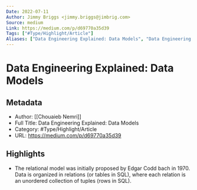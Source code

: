 ```yaml
---
Date: 2022-07-11
Author: Jimmy Briggs <jimmy.briggs@jimbrig.com>
Source: medium
Link: https://medium.com/p/d69770a35d39
Tags: ["#Type/Highlight/Article"]
Aliases: ["Data Engineering Explained: Data Models", "Data Engineering Explained: Data Models"]
---
```

# Data Engineering Explained: Data Models

## Metadata
- Author: [[Chouaieb Nemri]]
- Full Title: Data Engineering Explained: Data Models
- Category: #Type/Highlight/Article
- URL: https://medium.com/p/d69770a35d39

## Highlights
- The relational model was initially proposed by Edgar Codd bach in 1970. Data is organized in relations (or tables in SQL), where each relation is an unordered collection of tuples (rows in SQL).
